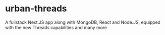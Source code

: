 # urban-threads
A fullstack Next.JS app along with MongoDB, React and Node.JS, equipped with the new Threads capabilities and many more
